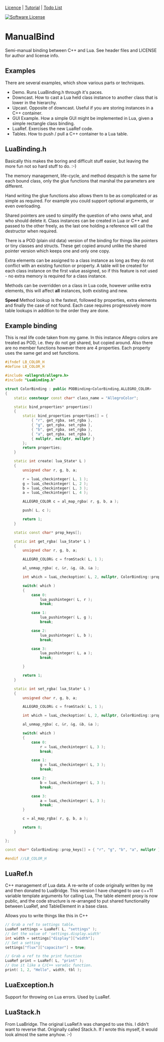 [Licence](LICENSE) | [Tutorial](quick%20tutorial) | [Todo List](TODO)

[![Software License](https://img.shields.io/badge/license-MIT-brightgreen.svg?style=flat-square)](LICENSE.md)

ManualBind
==========

Semi-manual binding between C++ and Lua.
See header files and LICENSE for author and license info.

Examples
--------
There are several examples, which show various parts or techniques.
- Demo. Runs LuaBinding.h through it's paces.
- Downcast. How to cast a Lua held class instance to another class that is lower in the hierarchy.
- Upcast. Opposite of downcast. Useful if you are storing instances in a C++ container.
- GUI Example. How a simple GUI might be implemented in Lua, given a simple rectangle class binding.
- LuaRef. Exercises the new LuaRef code.
- Tables. How to push / pull a C++ container to a Lua table.

LuaBinding.h
------------
Basically this makes the boring and difficult stuff easier, but leaving the more fun
not so hard stuff to do. :-)

The memory management, life-cycle, and method despatch is the same for each
bound class, only the glue functions that marshal the parameters are
different.

Hand writing the glue functions also allows them to be as complicated or as
simple as required.  For example you could support optional arguments, or even
overloading.

Shared pointers are used to simplify the question of who owns what, and who
should delete it. Class instances can be created in Lua or C++ and passed to
the other freely, as the last one holding a reference will call the
destructor when required.

There is a POD (plain old data) version of the binding for things like pointers or
tiny classes and structs. These get copied around unlike the shared pointer version which 
keeps one and only one copy.

Extra elements can be assigned to a class instance as long as they do not conflict with an existing
function or property. A table will be created for each class instance on the first value assigned, so
if this feature is not used - no extra memory is required for a class instance.

Methods can be overridden on a class in Lua code, however unlike extra elements, this will affect 
**all** instances, both existing and new.

**Speed**
Method lookup is the fastest, followed by properties, extra elements and finally the case of not found.
Each case requires progressively more table lookups in addition to the order they are done.

Example binding
---------------
This is real life code taken from my game. In this instance Allegro colors are treated
as POD, i.e. they do not get shared, but copied around.  Also there are no member functions
however there are 4 properties. Each property uses the same get and set functions.
```c++
#ifndef LB_COLOR_H
#define LB_COLOR_H

#include <allegro5/allegro.h>
#include "LuaBinding.h"

struct ColorBinding : public PODBinding<ColorBinding,ALLEGRO_COLOR>
{
    static constexpr const char* class_name = "AllegroColor";

    static bind_properties* properties()
    {
        static bind_properties properties[] = {
            { "r", get_rgba, set_rgba },
            { "g", get_rgba, set_rgba },
            { "b", get_rgba, set_rgba },
            { "a", get_rgba, set_rgba },
            { nullptr, nullptr, nullptr }
        };
        return properties;
    }

    static int create( lua_State* L )
    {
        unsigned char r, g, b, a;

        r = luaL_checkinteger( L, 1 );
        g = luaL_checkinteger( L, 2 );
        b = luaL_checkinteger( L, 3 );
        a = luaL_checkinteger( L, 4 );

        ALLEGRO_COLOR c = al_map_rgba( r, g, b, a );

        push( L, c );

        return 1;
    }

    static const char* prop_keys[];

    static int get_rgba( lua_State* L )
    {
        unsigned char r, g, b, a;

        ALLEGRO_COLOR& c = fromStack( L, 1 );

        al_unmap_rgba( c, &r, &g, &b, &a );

        int which = luaL_checkoption( L, 2, nullptr, ColorBinding::prop_keys );

        switch( which )
        {
            case 0:
                lua_pushinteger( L, r );
                break;

            case 1:
                lua_pushinteger( L, g );
                break;

            case 2:
                lua_pushinteger( L, b );
                break;

            case 3:
                lua_pushinteger( L, a );
                break;

        }

        return 1;
    }

    static int set_rgba( lua_State* L )
    {
        unsigned char r, g, b, a;

        ALLEGRO_COLOR& c = fromStack( L, 1 );

        int which = luaL_checkoption( L, 2, nullptr, ColorBinding::prop_keys );

        al_unmap_rgba( c, &r, &g, &b, &a );

        switch( which )
        {
            case 0:
                r = luaL_checkinteger( L, 3 );
                break;

            case 1:
                g = luaL_checkinteger( L, 3 );
                break;

            case 2:
                b = luaL_checkinteger( L, 3 );
                break;

            case 3:
                a = luaL_checkinteger( L, 3 );
                break;
        }

        c = al_map_rgba( r, g, b, a );

        return 0;
    }

};

const char* ColorBinding::prop_keys[] = { "r", "g", "b", "a", nullptr };

#endif //LB_COLOR_H
```

LuaRef.h
--------
C++ management of Lua data. A re-write of code originally written by me and then 
donated to LuaBridge. 
This version I have changed to use c++11 variable template arguments for
calling Lua, The table element proxy is now public, and the code structure is
re-arranged to put shared functionality between LuaRef, and TableElement in a 
base class.

Allows you to write things like this in C++
```c++
// Grab a ref to settings table.
LuaRef settings = LuaRef( L, "settings" );
// Get the value of 'settings.display.width'
int width = settings["display"]["width"];
// Set a setting
settings["flux"]["capacitor"] = true;

// Grab a ref to the print function
LuaRef print = LuaRef( L, "print" );
// Use it like a C/C++ varadic function.
print( 1, 2, "Hello", width, tbl );
```

LuaException.h
--------------
Support for throwing on Lua errors. Used by LuaRef.

LuaStack.h
----------
From LuaBridge. The original LuaRef.h was changed to use this. I didn't want to reverse
that. Originally called Stack.h. If I wrote this myself, it would look almost the same
anyhow. :-)
